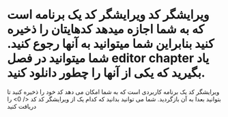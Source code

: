 # ویرایشگر کد ویرایشگر کد یک برنامه است که به شما اجازه میدهد کدهایتان را ذخیره کنید بنابراین شما میتوانید به آنها رجوع کنید. شما میتوانید در فصل editor chapter یاد بگیرید که یکی از آنها را چطور دانلود کنید.

ویرایشگر کد یک برنامه کاربردی است که به شما امکان می دهد کد خود را ذخیره کنید تا بتوانید بعدا به آن بازگردید. شما می توانید بدانید که کدام یک از  ویرایشگر کد کد </ 0> را دریافت کنید</p>